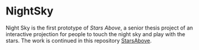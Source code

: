 # NightSky
Night Sky is the first prototype of _Stars Above_, a senior thesis project of an interactive projection for people to touch the night sky and play with the stars. The work is continued in this repository [StarsAbove](https://github.com/theprab/StarsAbove).
